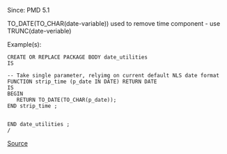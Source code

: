 Since: PMD 5.1

TO_DATE(TO_CHAR(date-variable)) used to remove time component - use TRUNC(date-veriable)

Example(s):
```
CREATE OR REPLACE PACKAGE BODY date_utilities
IS
 
-- Take single parameter, relyimg on current default NLS date format 
FUNCTION strip_time (p_date IN DATE) RETURN DATE
IS
BEGIN
   RETURN TO_DATE(TO_CHAR(p_date)); 
END strip_time ;


END date_utilities ;
/
```

[Source](https://pmd.github.io/pmd-5.6.1/pmd-plsql/rules/plsql/dates.html#TO_DATE_TO_CHAR)
